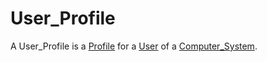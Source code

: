# User_Profile

A User_Profile is a [Profile](404.md) for a [User](404.md) of a [Computer_System](404.md).